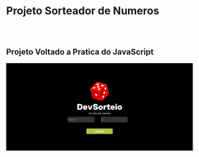 <h1>Projeto Sorteador de Numeros</h1>
<br>
<br>
<h2>Projeto Voltado a Pratica do JavaScript</h2>

<img src="https://github.com/RafaPires-web/Projeto-Sorteador/blob/main/assets/Read2.png?raw=true">
